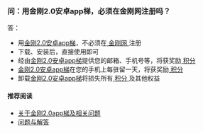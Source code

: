 ### 问：用金刚2.0安卓app梯，必须在金刚网注册吗？
答：
- 用[金刚2.0安卓app梯]()，不必须在[ 金刚网 ](https://a2zitpro.github.io/web/金刚中文网)注册
- 下载、安装后，直接使用即可
- 经由[金刚2.0安卓app梯]()提供您的邮箱、手机号等，将获奖励[ 积分 ](https://a2zitpro.github.io/web/积分)
- [金刚2.0安卓app梯]()在您的手机上每驻留一天，将获奖励[ 积分 ](https://a2zitpro.github.io/web/积分)
- 卸载[金刚2.0安卓app梯]()将损失所有[ 积分 ](https://a2zitpro.github.io/web/积分)及其他权益

#### 推荐阅读
- [关于金刚2.0app梯及相关问题](https://a2zitpro.github.io/web/列表-关于金刚2.0app型翻墙梯及相关问题)
- [问题与解答](https://a2zitpro.github.io/web/列表-问题与解答)
